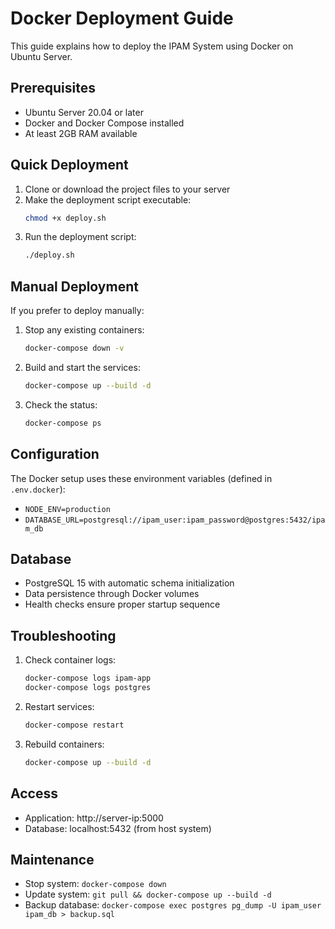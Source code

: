 # Docker Deployment Guide

This guide explains how to deploy the IPAM System using Docker on Ubuntu Server.

## Prerequisites

- Ubuntu Server 20.04 or later
- Docker and Docker Compose installed
- At least 2GB RAM available

## Quick Deployment

1. Clone or download the project files to your server
2. Make the deployment script executable:
   ```bash
   chmod +x deploy.sh
   ```
3. Run the deployment script:
   ```bash
   ./deploy.sh
   ```

## Manual Deployment

If you prefer to deploy manually:

1. Stop any existing containers:
   ```bash
   docker-compose down -v
   ```

2. Build and start the services:
   ```bash
   docker-compose up --build -d
   ```

3. Check the status:
   ```bash
   docker-compose ps
   ```

## Configuration

The Docker setup uses these environment variables (defined in `.env.docker`):
- `NODE_ENV=production`
- `DATABASE_URL=postgresql://ipam_user:ipam_password@postgres:5432/ipam_db`

## Database

- PostgreSQL 15 with automatic schema initialization
- Data persistence through Docker volumes
- Health checks ensure proper startup sequence

## Troubleshooting

1. Check container logs:
   ```bash
   docker-compose logs ipam-app
   docker-compose logs postgres
   ```

2. Restart services:
   ```bash
   docker-compose restart
   ```

3. Rebuild containers:
   ```bash
   docker-compose up --build -d
   ```

## Access

- Application: http://server-ip:5000
- Database: localhost:5432 (from host system)

## Maintenance

- Stop system: `docker-compose down`
- Update system: `git pull && docker-compose up --build -d`
- Backup database: `docker-compose exec postgres pg_dump -U ipam_user ipam_db > backup.sql`